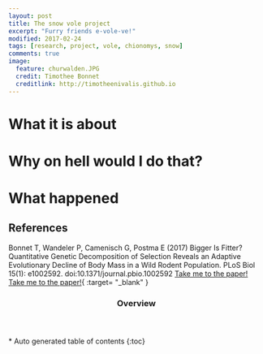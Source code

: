 ```yaml
---
layout: post
title: The snow vole project
excerpt: "Furry friends e-vole-ve!"
modified: 2017-02-24
tags: [research, project, vole, chionomys, snow]
comments: true
image:
  feature: churwalden.JPG
  credit: Timothee Bonnet
  creditlink: http://timotheenivalis.github.io
---
```

# What it is about

# Why on hell would I do that?

# What happened

## References

Bonnet T, Wandeler P, Camenisch G, Postma E (2017) Bigger Is Fitter? Quantitative Genetic Decomposition of Selection Reveals an Adaptive Evolutionary Decline of Body Mass in a Wild Rodent Population. PLoS Biol 15(1): e1002592. doi:10.1371/journal.pbio.1002592
<a href="http://journals.plos.org/plosbiology/article?id=10.1371/journal.pbio.1002592" class="btn btn-success">Take me to the paper!</a>
[Take me to the paper!](http://journals.plos.org/plosbiology/article?id=10.1371/journal.pbio.1002592){ :target= "_blank" }

<section id="table-of-contents" class="toc">
  <header>
    <h3>Overview</h3>
  </header>
<div id="drawer" markdown="1">
*  Auto generated table of contents
{:toc}
</div>
</section><!-- /#table-of-contents -->
